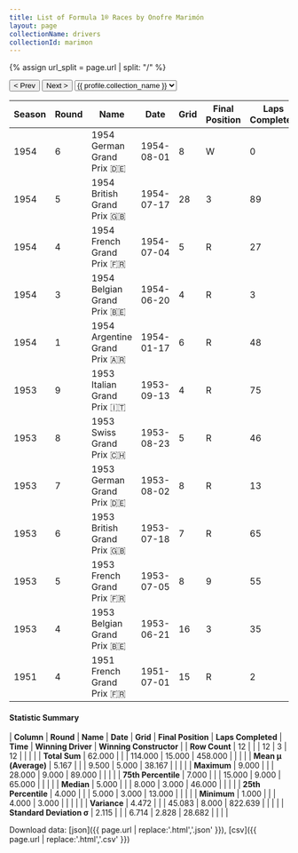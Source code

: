 ```yaml
---
title: List of Formula 1® Races by Onofre Marimón
layout: page
collectionName: drivers
collectionId: marimon
---
```


{% assign url_split = page.url | split: "/" %}
<div id="collection-navigation">
<button onclick="selector.options[selector.selectedIndex-1].value && (window.location = selector.options[selector.selectedIndex-1].value);">&lt; Prev</button>
<button onclick="selector.options[selector.selectedIndex+1].value && (window.location = selector.options[selector.selectedIndex+1].value);">Next &gt;</button>
<select id="selector" onchange="this.options[this.selectedIndex].value && (window.location = this.options[this.selectedIndex].value);">
  {% for collectionId in site.data[page.collectionName].refs %}
    {% if collectionId == page.collectionId %}
      {% assign selected = "selected" %}
    {% else %}
      {% assign selected = "" %}
    {% endif %}
    {% assign profile = site.data[page.collectionName][collectionId].profile %}
    <option value="/f1/{{ page.collectionName }}/{{ collectionId }}/{{ url_split[4] }}" {{ selected }}>{{ profile.collection_name }}</option>
  {% endfor %}
</select>
</div>

| Season | Round | Name | Date | Grid | Final Position | Laps Completed | Time | Winning Driver | Winning Constructor |
|--|--|--|--|--|--|--|--|--|--|
| 1954 | 6 | 1954 German Grand Prix 🇩🇪 | 1954-08-01 | 8 | W | 0 |   | Juan Fangio 🇦🇷 | Mercedes 🇩🇪 |
| 1954 | 5 | 1954 British Grand Prix 🇬🇧 | 1954-07-17 | 28 | 3 | 89 |   | José Froilán González 🇦🇷 | Ferrari 🇮🇹 |
| 1954 | 4 | 1954 French Grand Prix 🇫🇷 | 1954-07-04 | 5 | R | 27 |   | Juan Fangio 🇦🇷 | Mercedes 🇩🇪 |
| 1954 | 3 | 1954 Belgian Grand Prix 🇧🇪 | 1954-06-20 | 4 | R | 3 |   | Juan Fangio 🇦🇷 | Maserati 🇮🇹 |
| 1954 | 1 | 1954 Argentine Grand Prix 🇦🇷 | 1954-01-17 | 6 | R | 48 |   | Juan Fangio 🇦🇷 | Maserati 🇮🇹 |
| 1953 | 9 | 1953 Italian Grand Prix 🇮🇹 | 1953-09-13 | 4 | R | 75 |   | Juan Fangio 🇦🇷 | Maserati 🇮🇹 |
| 1953 | 8 | 1953 Swiss Grand Prix 🇨🇭 | 1953-08-23 | 5 | R | 46 |   | Alberto Ascari 🇮🇹 | Ferrari 🇮🇹 |
| 1953 | 7 | 1953 German Grand Prix 🇩🇪 | 1953-08-02 | 8 | R | 13 |   | Nino Farina 🇮🇹 | Ferrari 🇮🇹 |
| 1953 | 6 | 1953 British Grand Prix 🇬🇧 | 1953-07-18 | 7 | R | 65 |   | Alberto Ascari 🇮🇹 | Ferrari 🇮🇹 |
| 1953 | 5 | 1953 French Grand Prix 🇫🇷 | 1953-07-05 | 8 | 9 | 55 |   | Mike Hawthorn 🇬🇧 | Ferrari 🇮🇹 |
| 1953 | 4 | 1953 Belgian Grand Prix 🇧🇪 | 1953-06-21 | 16 | 3 | 35 |   | Alberto Ascari 🇮🇹 | Ferrari 🇮🇹 |
| 1951 | 4 | 1951 French Grand Prix 🇫🇷 | 1951-07-01 | 15 | R | 2 |   | Juan Fangio 🇦🇷 | Alfa Romeo 🇮🇹 |

#### Statistic Summary

| **Column** | **Round** | **Name** | **Date** | **Grid** | **Final Position** | **Laps Completed** | **Time** | **Winning Driver** | **Winning Constructor** |
| **Row Count** | 12 |  |  | 12 | 3 | 12 |  |  |  |
| **Total Sum** | 62.000 |  |  | 114.000 | 15.000 | 458.000 |  |  |  |
| **Mean μ (Average)** | 5.167 |  |  | 9.500 | 5.000 | 38.167 |  |  |  |
| **Maximum** | 9.000 |  |  | 28.000 | 9.000 | 89.000 |  |  |  |
| **75th Percentile** | 7.000 |  |  | 15.000 | 9.000 | 65.000 |  |  |  |
| **Median** | 5.000 |  |  | 8.000 | 3.000 | 46.000 |  |  |  |
| **25th Percentile** | 4.000 |  |  | 5.000 | 3.000 | 13.000 |  |  |  |
| **Minimum** | 1.000 |  |  | 4.000 | 3.000 |  |  |  |  |
| **Variance** | 4.472 |  |  | 45.083 | 8.000 | 822.639 |  |  |  |
| **Standard Deviation σ** | 2.115 |  |  | 6.714 | 2.828 | 28.682 |  |  |  |

Download data: [json]({{ page.url | replace:'.html','.json' }}), [csv]({{ page.url | replace:'.html','.csv' }})
